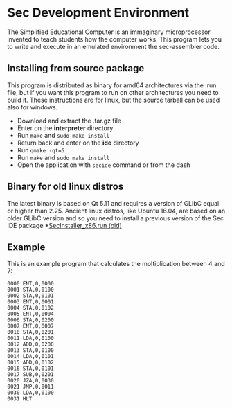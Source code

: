 # Sec Development Environment
The Simplified Educational Computer is an immaginary microprocessor invented to teach students how the computer works. This program lets you to write and execute in an emulated environment the sec-assembler code.

## Installing from source package
This program is distributed as binary for amd64 architectures via the .run file, but if you want this program to run on other architectures you need to build it. These instructions are for linux, but the source tarball can be used also for windows.
* Download and extract the .tar.gz file
* Enter on the **interpreter** directory
* Run ``make`` and ``sudo make install``
* Return back and enter on the **ide** directory
* Run ``qmake -qt=5``
* Run ``make`` and ``sudo make install``
* Open the application with ``secide`` command or from the dash

## Binary for old linux distros
The latest binary is based on Qt 5.11 and requires a version of GLibC equal or higher than 2.25. Ancient linux distros, like Ubuntu 16.04, are based on an older GLibC version and so you need to install a previous version of the Sec IDE package
*[SecInstaller_x86.run (old)](https://github.com/dcostan/sec/raw/53aec13261d40f423223d1ce23dee651095fd9c7/SecInstaller_x64.run)

## Example
This is an example program that calculates the moltiplication between 4 and 7:
```assembly
0000 ENT,0,0000
0001 STA,0,0100
0002 STA,0,0101
0003 ENT,0,0001
0004 STA,0,0102
0005 ENT,0,0004
0006 STA,0,0200
0007 ENT,0,0007
0010 STA,0,0201
0011 LDA,0,0100
0012 ADD,0,0200
0013 STA,0,0100
0014 LDA,0,0101
0015 ADD,0,0102
0016 STA,0,0101
0017 SUB,0,0201
0020 JZA,0,0030
0021 JMP,0,0011
0030 LDA,0,0100
0031 HLT
```
